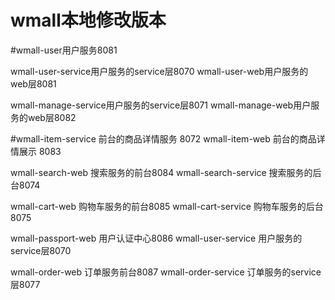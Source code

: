 # wmall本地修改版本

#wmall-user用户服务8081

wmall-user-service用户服务的service层8070
wmall-user-web用户服务的web层8081


wmall-manage-service用户服务的service层8071
wmall-manage-web用户服务的web层8082

#wmall-item-service 前台的商品详情服务 8072
wmall-item-web 前台的商品详情展示 8083

wmall-search-web 搜索服务的前台8084
wmall-search-service 搜索服务的后台8074


wmall-cart-web 购物车服务的前台8085
wmall-cart-service 购物车服务的后台8075

wmall-passport-web 用户认证中心8086
wmall-user-service 用户服务的service层8070

wmall-order-web 订单服务前台8087
wmall-order-service 订单服务的service层8077